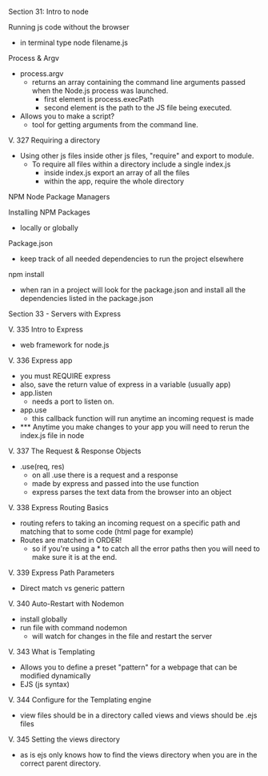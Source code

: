 Section 31: Intro to node

Running js code without the browser 
- in terminal type node filename.js

Process & Argv
- process.argv
  - returns an array containing the command line arguments passed when the Node.js process was launched.
    - first element is process.execPath
    - second element is the path to the JS file being executed. 
- Allows you to make a script? 
  - tool for getting arguments from the command line. 

V. 327 Requiring a directory 
- Using other js files inside other js files, "require" and export to module. 
  - To require all files within a directory include a single index.js 
    - inside index.js export an array of all the files 
    - within the app, require the whole directory

NPM Node Package Managers 

Installing NPM Packages 
- locally or globally

Package.json 
- keep track of all needed dependencies to run the project elsewhere

npm install 
- when ran in a project will look for the package.json and install all the dependencies listed in the package.json

Section 33 - Servers with Express

V. 335 Intro to Express 
- web framework for node.js 

V. 336 Express app 
- you must REQUIRE express 
- also, save the return value of express in a variable (usually app)
- app.listen 
  - needs a port to listen on. 
- app.use 
  - this callback function will run anytime an incoming request is made 
- *** Anytime you make changes to your app you will need to rerun the index.js file in node

V. 337 The Request & Response Objects 
- .use(req, res)
  - on all .use there is a request and a response 
  - made by express and passed into the use function 
  - express parses the text data from the browser into an object 

V. 338 Express Routing Basics 
- routing refers to taking an incoming request on a specific path and matching that to some code (html page for example)
- Routes are matched in ORDER! 
  - so if you're using a * to catch all the error paths then you will need to make sure it is at the end. 

V. 339 Express Path Parameters 
- Direct match vs generic pattern 

V. 340 Auto-Restart with Nodemon
- install globally 
- run file with command nodemon
  - will watch for changes in the file and restart the server 

V. 343 What is Templating
- Allows you to define a preset "pattern" for a webpage that can be modified dynamically 
- EJS (js syntax)

V. 344 Configure for the Templating engine 
- view files should be in a directory called views and views should be .ejs files 

V. 345 Setting the views directory 
- as is ejs only knows how to find the views directory when you are in the correct parent directory.